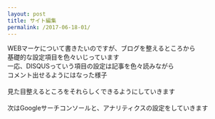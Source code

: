 ```yaml
---
layout: post
title: サイト編集
permalink: /2017-06-18-01/
---
```


WEBマーケについて書きたいのですが、ブログを整えるところから<br />
基礎的な設定項目を色々いじっています
<br />
一応、DISQUSっていう項目の設定は記事を色々読みながら<br />
コメント出せるようにはなった様子<br />
<br />
見た目整えるところをそれらしくできるようにしていきます<br />
<br />
次はGoogleサーチコンソールと、アナリティクスの設定をしていきます<br />
